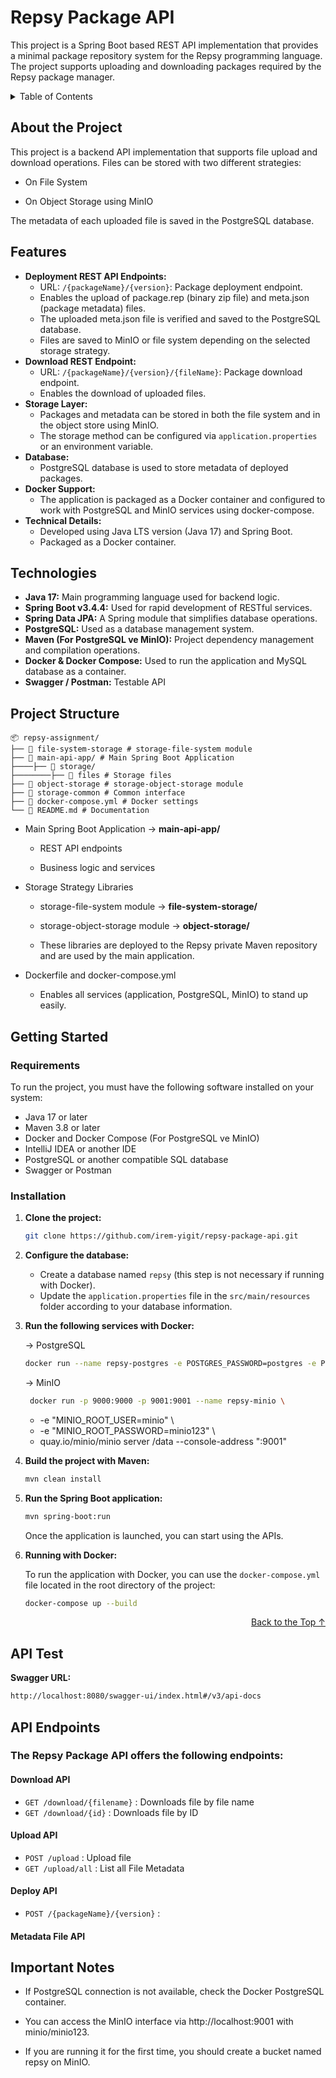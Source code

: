 # Repsy Package API
<a name="readme-top"></a>
This project is a Spring Boot based REST API implementation that provides a minimal package repository system for the Repsy programming language. The project supports uploading and downloading packages required by the Repsy package manager.

<details>
  <summary>Table of Contents</summary>
  <ol>
    <li><a href="#about-the-project">About the Project</a></li>
    <li><a href="#features">Features</a></li>
    <li><a href="#technologies">Technologies</a></li>
   <li><a href="#project-structure">Project Structure</a></li>
    <li>
      <a href="#getting-started">Getting Started</a>
      <ul>
        <li><a href="#requirements">Requirements</a></li>
        <li><a href="#installation">Installation</a></li>
      </ul>
    </li>
    <li><a href="#api-test">API Test</a></li>
    <li><a href="#api-endpoints">API Endpoints</a></li>
    <li><a href="#important-notes">Important Notes</a></li>
  </ol>
</details>

##  About the Project 

This project is a backend API implementation that supports file upload and download operations.
Files can be stored with two different strategies:

* On File System

* On Object Storage using MinIO

The metadata of each uploaded file is saved in the PostgreSQL database.

## Features

* **Deployment REST API Endpoints:**
  * URL: `/{packageName}/{version}`: Package deployment endpoint.
  * Enables the upload of package.rep (binary zip file) and meta.json (package metadata) files.
  * The uploaded meta.json file is verified and saved to the PostgreSQL database.
  * Files are saved to MinIO or file system depending on the selected storage strategy.
* **Download REST Endpoint:**
  * URL: `/{packageName}/{version}/{fileName}`: Package download endpoint.
  * Enables the download of uploaded files.
* **Storage Layer:**
  * Packages and metadata can be stored in both the file system and in the object store using MinIO.
  * The storage method can be configured via `application.properties` or an environment variable.
* **Database:**
  * PostgreSQL database is used to store metadata of deployed packages.
* **Docker Support:**
  * The application is packaged as a Docker container and configured to work with PostgreSQL and MinIO services using docker-compose.
* **Technical Details:**
  * Developed using Java LTS version (Java 17) and Spring Boot.
  * Packaged as a Docker container.


## Technologies 

- **Java 17:** Main programming language used for backend logic.
- **Spring Boot v3.4.4:** Used for rapid development of RESTful services.
- **Spring Data JPA:** A Spring module that simplifies database operations.
- **PostgreSQL:** Used as a database management system.
- **Maven (For PostgreSQL ve MinIO):** Project dependency management and compilation operations.
- **Docker & Docker Compose:** Used to run the application and MySQL database as a container.
- **Swagger / Postman:** Testable API

## Project Structure

    📦 repsy-assignment/
    ├── 📂 file-system-storage # storage-file-system module
    ├── 📂 main-api-app/ # Main Spring Boot Application
    ├────├── 📂 storage/
    ├────────├── 📂 files # Storage files      
    ├── 📂 object-storage # storage-object-storage module
    ├── 📂 storage-common # Common interface
    ├── 📄 docker-compose.yml # Docker settings
    └── 📄 README.md # Documentation

* Main Spring Boot Application → **main-api-app/** 

   - REST API endpoints

   - Business logic and services

* Storage Strategy Libraries

   - storage-file-system module → **file-system-storage/** 

   - storage-object-storage module → **object-storage/** 

   - These libraries are deployed to the Repsy private Maven repository and are used by the main application.

* Dockerfile and docker-compose.yml

   - Enables all services (application, PostgreSQL, MinIO) to stand up easily.

## Getting Started

### Requirements

To run the project, you must have the following software installed on your system:

- Java 17 or later
- Maven 3.8 or later
- Docker and Docker Compose (For PostgreSQL ve MinIO)
- IntelliJ IDEA or another IDE
- PostgreSQL or another compatible SQL database
- Swagger or Postman

### Installation

1. **Clone the project:**

   ```bash
   git clone https://github.com/irem-yigit/repsy-package-api.git
   ```

2. **Configure the database:**

    - Create a database named `repsy` (this step is not necessary if running with Docker).
    - Update the `application.properties` file in the `src/main/resources` folder according to your database information.

3. **Run the following services with Docker:**

   → PostgreSQL
    ```bash
    docker run --name repsy-postgres -e POSTGRES_PASSWORD=postgres -e POSTGRES_DB=repsy -p 5432:5432 -d postgres
   ```
   → MinIO
   ```bash
    docker run -p 9000:9000 -p 9001:9001 --name repsy-minio \
      ```
   - -e "MINIO_ROOT_USER=minio" \
   - -e "MINIO_ROOT_PASSWORD=minio123" \
   - quay.io/minio/minio server /data --console-address ":9001"

4. **Build the project with Maven:**

   ```bash
   mvn clean install
   ```

5. **Run the Spring Boot application:**

   ```bash
   mvn spring-boot:run
   ```

   Once the application is launched, you can start using the APIs.

6. **Running with Docker:**

   To run the application with Docker, you can use the `docker-compose.yml` file located in the root directory of the project:

   ```bash
   docker-compose up --build
   ```
<p align="right"><a href="#readme-top">Back to the Top ↑ </a></p>

## API Test

**Swagger URL:**

   ```bash
   http://localhost:8080/swagger-ui/index.html#/v3/api-docs
   ```
## API Endpoints

### The Repsy Package API offers the following endpoints:

#### Download API

- `GET /download/{filename}`    : Downloads file by file name 
- `GET /download/{id}`    : Downloads file by ID

#### Upload API

- `POST /upload`           : Upload file
- `GET /upload/all`        : List all File Metadata

#### Deploy API 

- `POST /{packageName}/{version}` : 

#### Metadata File API 


## Important Notes

* If PostgreSQL connection is not available, check the Docker PostgreSQL container.

* You can access the MinIO interface via http://localhost:9001 with minio/minio123.

* If you are running it for the first time, you should create a bucket named repsy on MinIO.
